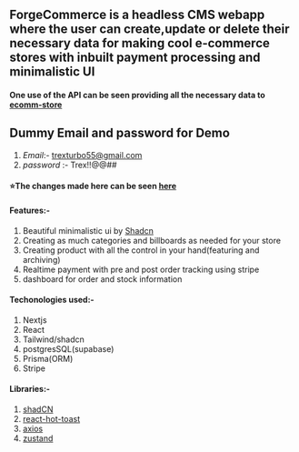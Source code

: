 ## ForgeCommerce is a headless CMS webapp where the user can create,update or delete their necessary data for making cool e-commerce stores with inbuilt payment processing and minimalistic UI 
#### One use of the API can be seen providing all the necessary data to [ecomm-store](https://github.com/dhrishP/ecomm-store)

 ## Dummy Email and password for Demo
1. _Email_:- trexturbo55@gmail.com
1. _password_ :- Trex!!@@##

#### ⭐The changes made here can be seen [here](https://ecomm-store-mocha.vercel.app/)

#### Features:-
1. Beautiful minimalistic ui by [Shadcn](https://ui.shadcn.com/)
1. Creating as much categories and billboards as needed for your store
1. Creating product with all the control in your hand(featuring and archiving)
1. Realtime payment with pre and post order tracking using stripe
1. dashboard for order and stock information

#### Techonologies used:-
1. Nextjs 
1. React
1. Tailwind/shadcn
1. postgresSQL(supabase)
1. Prisma(ORM)
1. Stripe

#### Libraries:-
1. [shadCN](https://ui.shadcn.com/)
1. [react-hot-toast](https://react-hot-toast.com/)
1. [axios](https://www.npmjs.com/package/axios)
1. [zustand](https://docs.pmnd.rs/zustand/getting-started/introduction)


